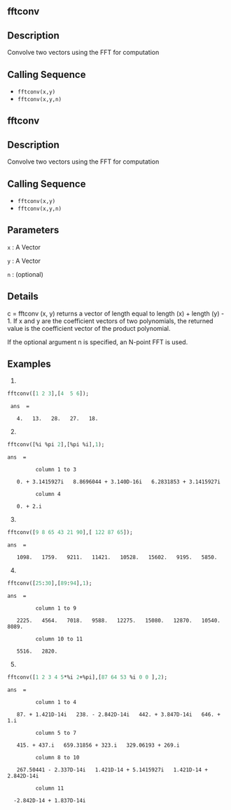 ## fftconv
## Description
Convolve two vectors using the FFT for computation
## Calling Sequence
- `fftconv(x,y)`
- `fftconv(x,y,n)`

## fftconv
## Description
Convolve two vectors using the FFT for computation
## Calling Sequence
- `fftconv(x,y)`
- `fftconv(x,y,n)`

## Parameters
`x` : A Vector 

`y` : A Vector

`n` : (optional) 

## Details
c = fftconv (x, y) returns a vector of length equal to length (x) + length (y) - 1. 
If x and y are the coefficient vectors of two polynomials, 
the returned value is the coefficient vector of the product polynomial.

If the optional argument n is specified, an N-point FFT is used.
## Examples
1.
```scilab
fftconv([1 2 3],[4  5 6]);
```
```output
 ans  =

   4.   13.   28.   27.   18.
```
2.
```scilab
fftconv([%i %pi 2],[%pi %i],1);
```
```output
ans  =

         column 1 to 3

   0. + 3.1415927i   8.8696044 + 3.140D-16i   6.2831853 + 3.1415927i

         column 4

   0. + 2.i
```
3.
```scilab
fftconv([9 8 65 43 21 90],[ 122 87 65]);
```
```output
ans  =

   1098.   1759.   9211.   11421.   10528.   15602.   9195.   5850.
```
4.
```scilab
fftconv([25:30],[89:94],1);
```
```output
ans  =

         column 1 to 9

   2225.   4564.   7018.   9588.   12275.   15080.   12870.   10540.   8089.

         column 10 to 11

   5516.   2820.
```
5.
```scilab
fftconv([1 2 3 4 5*%i 2+%pi],[87 64 53 %i 0 0 ],2);
```
```output
ans  =

         column 1 to 4

   87. + 1.421D-14i   238. - 2.842D-14i   442. + 3.847D-14i   646. + 1.i

         column 5 to 7

   415. + 437.i   659.31856 + 323.i   329.06193 + 269.i

         column 8 to 10

   267.50441 - 2.337D-14i   1.421D-14 + 5.1415927i   1.421D-14 + 2.842D-14i

         column 11

  -2.842D-14 + 1.837D-14i
```  

